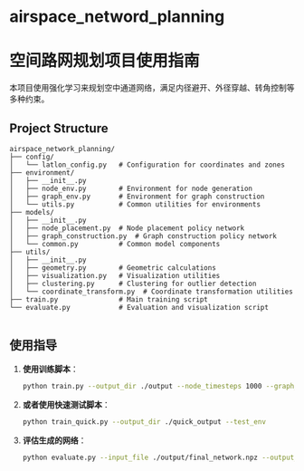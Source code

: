 # airspace_netword_planning
# 空间路网规划项目使用指南

本项目使用强化学习来规划空中通道网络，满足内径避开、外径穿越、转角控制等多种约束。
## Project Structure

```
airspace_network_planning/
├── config/
│   └── latlon_config.py   # Configuration for coordinates and zones
├── environment/
│   ├── __init__.py
│   ├── node_env.py        # Environment for node generation
│   ├── graph_env.py       # Environment for graph construction
│   └── utils.py           # Common utilities for environments
├── models/
│   ├── __init__.py
│   ├── node_placement.py  # Node placement policy network
│   ├── graph_construction.py  # Graph construction policy network
│   └── common.py          # Common model components
├── utils/
│   ├── __init__.py
│   ├── geometry.py        # Geometric calculations
│   ├── visualization.py   # Visualization utilities
│   ├── clustering.py      # Clustering for outlier detection
│   └── coordinate_transform.py  # Coordinate transformation utilities
├── train.py               # Main training script
└── evaluate.py            # Evaluation and visualization script


```


## 使用指导

1. **使用训练脚本**：
   ```bash
   python train.py --output_dir ./output --node_timesteps 1000 --graph_timesteps 1000 --n_envs 1
   ```

2. **或者使用快速测试脚本**：
   ```bash
   python train_quick.py --output_dir ./quick_output --test_env
   ```

3. **评估生成的网络**：
   ```bash
   python evaluate.py --input_file ./output/final_network.npz --output_dir ./evaluation
   ```

